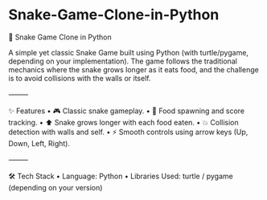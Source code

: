 # Snake-Game-Clone-in-Python
🐍 Snake Game Clone in Python

A simple yet classic Snake Game built using Python (with turtle/pygame, depending on your implementation). The game follows the traditional mechanics where the snake grows longer as it eats food, and the challenge is to avoid collisions with the walls or itself.

⸻

✨ Features
	•	🎮 Classic snake gameplay.
	•	🍏 Food spawning and score tracking.
	•	⬆️ Snake grows longer with each food eaten.
	•	💥 Collision detection with walls and self.
	•	⚡ Smooth controls using arrow keys (Up, Down, Left, Right).

⸻

🛠️ Tech Stack
	•	Language: Python
	•	Libraries Used: turtle / pygame (depending on your version)
